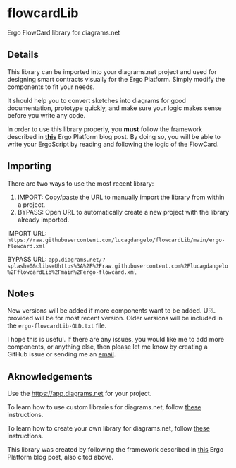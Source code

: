 # flowcardLib
Ergo FlowCard library for diagrams.net

## Details
This library can be imported into your diagrams.net project and used for designing smart contracts visually for the Ergo Platform. Simply modify the components to fit your needs.

It should help you to convert sketches into diagrams for good documentation, prototype quickly, and make sure your logic makes sense before you write any code. 

In order to use this library properly, you **must** follow the framework described in [**this**](https://ergoplatform.org/en/blog/2020_04_29_flow_cards/) Ergo Platform blog post. By doing so, you will be able to write your ErgoScript by reading and following the logic of the FlowCard.

## Importing
There are two ways to use the most recent library:
  1. IMPORT: Copy/paste the URL to manually import the library from within a project. 
  2. BYPASS: Open URL to automatically create a new project with the library already imported.

IMPORT URL: `https://raw.githubusercontent.com/lucagdangelo/flowcardLib/main/ergo-flowcard.xml`

BYPASS URL: `app.diagrams.net/?splash=0&clibs=Uhttps%3A%2F%2Fraw.githubusercontent.com%2Flucagdangelo%2FflowcardLib%2Fmain%2Fergo-flowcard.xml`

## Notes
New versions will be added if more components want to be added. URL provided will be for most recent version. Older versions will be included in the `ergo-flowcardLib-OLD.txt` file.

I hope this is useful. If there are any issues, you would like me to add more components, or anything else, then please let me know by creating a GitHub issue or sending me an [email](ldgaetano@protonmail.com).

## Aknowledgements
Use the <https://app.diagrams.net> for your project.

To learn how to use custom libraries for diagrams.net, follow [these](https://www.diagrams.net/blog/custom-libraries) instructions.

To learn how to create your own library for diagrams.net, follow [these](https://jgraph.github.io/drawio-libs/) instructions.

This library was created by following the framework described in [this](https://ergoplatform.org/en/blog/2020_04_29_flow_cards/) Ergo Platform blog post, also cited above.
